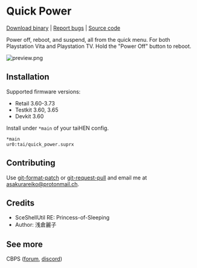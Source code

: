 # Quick Power

[Download binary](https://forum.devchroma.nl/index.php/topic,78.0.html) | [Report bugs](https://github.com/cuevavirus/quickpower/issues) | [Source code](https://git.shotatoshounenwachigau.moe/vita/quickpower/)

Power off, reboot, and suspend, all from the quick menu. For both Playstation Vita and Playstation TV. Hold the "Power Off" button to reboot.

![preview.png](https://git.shotatoshounenwachigau.moe/vita/quickpower/plain/preview.png?h=assets)

## Installation

Supported firmware versions:

- Retail 3.60-3.73
- Testkit 3.60, 3.65
- Devkit 3.60

Install under `*main` of your taiHEN config.

```
*main
ur0:tai/quick_power.suprx
```

## Contributing

Use [git-format-patch](https://www.git-scm.com/docs/git-format-patch) or [git-request-pull](https://www.git-scm.com/docs/git-request-pull) and email me at <asakurareiko@protonmail.ch>.

## Credits

- SceShellUtil RE: Princess-of-Sleeping
- Author: 浅倉麗子

## See more

CBPS ([forum](https://forum.devchroma.nl/index.php), [discord](https://discordapp.com/invite/2ccAkg3))
